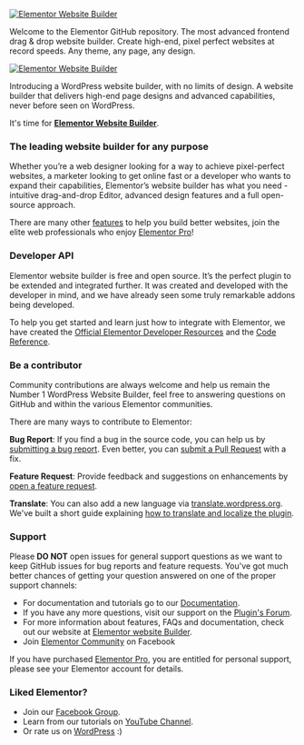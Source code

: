 <p><a href="https://elementor.com/utm_source=github-repo&utm_medium=link&utm_campaign=readme"><img src="https://i.imgur.com/0Guj2pn.png?1" alt="Elementor Website Builder"></a></p>

Welcome to the Elementor GitHub repository. The most advanced frontend drag & drop website builder. Create high-end, pixel perfect websites at record speeds. Any theme, any page, any design.

<p><a href="https://elementor.com/"><img src="https://ps.w.org/elementor/assets/screenshot-1.gif" alt="Elementor Website Builder"></a></p>

Introducing a WordPress website builder, with no limits of design. A website builder that delivers high-end page designs and advanced capabilities, never before seen on WordPress.

It's time for **[Elementor Website Builder](https://elementor.com/?utm_source=github-repo&utm_medium=link&utm_campaign=readme)**.

### The leading website builder for any purpose ###
Whether you’re a web designer looking for a way to achieve pixel-perfect websites, a marketer looking to get online fast or a developer who wants to expand their capabilities, Elementor’s website builder has what you need - intuitive drag-and-drop Editor, advanced design features and a full open-source approach.

There are many other [features](https://elementor.com/features/?utm_source=github-repo&utm_medium=link&utm_campaign=readme) to help you build better websites, join the elite web professionals who enjoy [Elementor Pro](https://elementor.com/pro/?utm_source=github-repo&utm_medium=link&utm_campaign=readme)!

### Developer API ###
Elementor website builder is free and open source. It’s the perfect plugin to be extended and integrated further. It was created and developed with the developer in mind, and we have already seen some truly remarkable addons being developed.

To help you get started and learn just how to integrate with Elementor, we have created the [Official Elementor Developer Resources](https://developers.elementor.com/?utm_source=github-repo&utm_medium=link&utm_campaign=readme) and the [Code Reference](https://code.elementor.com/?utm_source=github-repo&utm_medium=link&utm_campaign=readme).

### Be a contributor ###
Community contributions are always welcome and help us remain the Number 1 WordPress Website Builder, feel free to answering questions on GitHub and within the various Elementor communities.

There are many ways to contribute to Elementor:

**Bug Report**: If you find a bug in the source code, you can help us by [submitting a bug report](https://github.com/elementor/elementor/issues/new?template=Bug_report.md). Even better, you can [submit a Pull Request](https://github.com/elementor/elementor/blob/master/.github/CONTRIBUTING.md#before-submitting-a-pr) with a fix.

**Feature Request**: Provide feedback and suggestions on enhancements by [open a feature request](https://github.com/elementor/elementor/issues/new?template=Feature_request.md).

**Translate**: You can also add a new language via [translate.wordpress.org](https://translate.wordpress.org/projects/wp-plugins/elementor). We've built a short guide explaining [how to translate and localize the plugin](https://go.elementor.com/translate/).

### Support ###
Please **DO NOT** open issues for general support questions as we want to keep GitHub issues for bug reports and feature requests. You've got much better chances of getting your question answered on one of the proper support channels:

- For documentation and tutorials go to our [Documentation](https://docs.elementor.com/?utm_source=github-repo&utm_medium=link&utm_campaign=readme).
- If you have any more questions, visit our support on the [Plugin's Forum](https://wordpress.org/support/plugin/elementor).
- For more information about features, FAQs and documentation, check out our website at [Elementor website Builder](https://elementor.com/?utm_source=github-repo&utm_medium=link&utm_campaign=readme).
- Join [Elementor Community](https://www.facebook.com/groups/Elementors/) on Facebook

If you have purchased [Elementor Pro](https://elementor.com/pro/?utm_source=github-repo&utm_medium=link&utm_campaign=readme), you are entitled for personal support, please see your Elementor account for details.

### Liked Elementor? ###
- Join our [Facebook Group](https://www.facebook.com/groups/Elementors/).
- Learn from our tutorials on [YouTube Channel](https://www.youtube.com/c/elementor).
- Or rate us on [WordPress](https://wordpress.org/support/plugin/elementor/reviews/?filter=5/#new-post) :)
